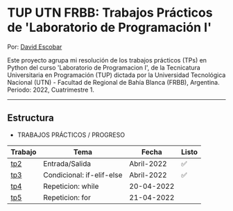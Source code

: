# TUP UTN FRBB: Trabajos Prácticos de 'Laboratorio de Programación I'

Por: [David Escobar](https://www.linkedin.com/in/davidescobar-iq/)

Este proyecto agrupa mi resolución de los trabajos prácticos (TPs) en Python del curso 'Laboratorio de Programacion I', de la Tecnicatura Universitaria en Programación (TUP) dictada por la Universidad Tecnológica Nacional (UTN) - Facultad de Regional de Bahía Blanca (FRBB), Argentina. Periodo: 2022, Cuatrimestre 1.

---

## Estructura

* TRABAJOS PRÁCTICOS / PROGRESO

| Trabajo | Tema | Fecha | Listo |
|--- |--- |--- |--- |
|[tp2](/TPs/tp2/)|Entrada/Salida| Abril-2022| :white_check_mark:|  
|[tp3](/TPs/tp3/)|Condicional: if-elif-else| Abril-2022|:white_check_mark:| 
|[tp4](/TPS/tp4/)|Repeticion: while|20-04-2022|         | 
|[tp5](/TPS/tp5/)|Repeticion: for|21-04-2022|         | 